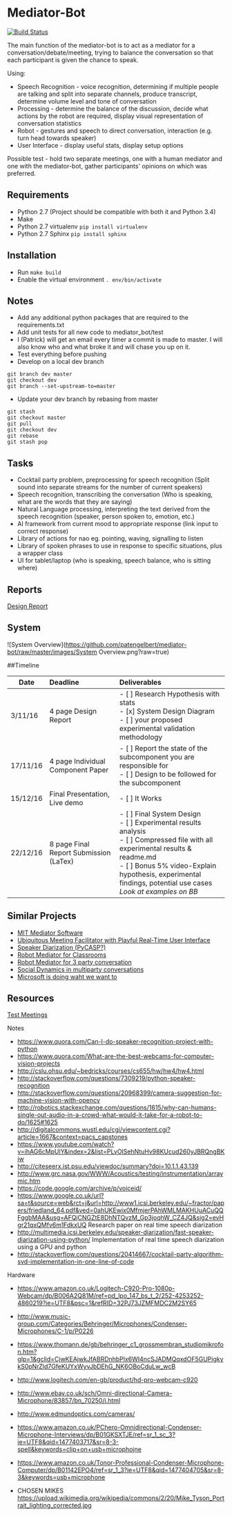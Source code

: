 # Mediator-Bot

[![Build Status](https://travis-ci.com/patengelbert/mediator-bot.svg?token=imo3fxmH6VGoPsvCNfup&branch=master)](https://travis-ci.com/patengelbert/mediator-bot)

The main function of the mediator-bot is to act as a mediator for a conversation/debate/meeting, trying to balance the conversation so that each participant is given the chance to speak.

Using:
* Speech Recognition - voice recognition, determining if multiple people are talking and split into separate channels, produce transcript, determine volume level and tone of conversation
* Processing - determine the balance of the discussion, decide what actions by the robot are required, display visual representation of conversation statistics
* Robot - gestures and speech to direct conversation, interaction (e.g. turn head towards speaker)
* User Interface - display useful stats, display setup options

Possible test - hold two separate meetings, one with a human mediator and one with the mediator-bot, gather participants' opinions on which was preferred.

## Requirements
- Python 2.7 (Project should be compatible with both it and Python 3.4)
- Make
- Python 2.7 virtualenv ```pip install virtualenv```
- Python 2.7 Sphinx ```pip install sphinx```

## Installation
- Run ```make build```
- Enable the virtual environment ```. env/bin/activate```

## Notes
- Add any additional python packages that are required to the requirements.txt
- Add unit tests for all new code to mediator_bot/test
- I (Patrick) will get an email every timer a commit is made to master. I will also know who and what broke it and will chase you up on it.
- Test everything before pushing
- Develop on a local dev branch 
``` [bash]
git branch dev master
git checkout dev
git branch --set-upstream-to=master
```
- Update your dev branch by rebasing from master
``` [bash]
git stash
git checkout master
git pull
git checkout dev
git rebase
git stash pop
```

## Tasks
- Cocktail party problem, preprocessing for speech recognition (Split sound into separate streams for the number of current speakers)
- Speech recognition, transcribing the conversation (Who is speaking, what are the words that they are saying)
- Natural Language processing, interpreting the text derived from the speech recognition (speaker, person spoken to, emotion, etc.)
- AI framework from current mood to appropriate response (link input to correct response)
- Library of actions for nao eg. pointing, waving, signalling to listen
- Library of spoken phrases to use in response to specific situations, plus a wrapper class
- UI for tablet/laptop (who is speaking, speech balance, who is sitting where)

## Reports

[Design Report](https://www.overleaf.com/6835404kgznhmrnwdwq)

## System

![System Overview](https://github.com/patengelbert/mediator-bot/raw/master/images/System Overview.png?raw=true)

##Timeline

| Date          | Deadline          | Deliverables    |
| ------------- |:-----------------| :--------------|
| 3/11/16       | 4 page Design Report     | - [ ] Research Hypothesis with stats<br>  - [x] System Design Diagram<br>  - [ ] your proposed experimental validation methodology     |
| 17/11/16    | 4 page Individual Component Paper         |  - [ ]     Report the state of the subcomponent you are responsible for <br> - [ ] Design to be followed for the subcomponent      |
| 15/12/16 | Final Presentation, Live demo          |   - [ ] It Works         |
| 22/12/16 | 8 page Final Report Submission (LaTex)         |   - [ ] Final System Design<br> - [ ] Experimental results  analysis <br> - [ ] Compressed file with all experimental results & readme.md <br> - [ ] Bonus 5% video-Explain hypothesis, experimental findings, potential use cases <br>*Look at examples on BB*       |
## Similar Projects

 - [MIT Mediator Software](http://hd.media.mit.edu/tech-reports/TR-616.pdf)
 - [Ubiquitous Meeting Facilitator with Playful Real-Time User Interface](http://link.springer.com/chapter/10.1007%2F978-3-642-23641-9_3)
 - [Speaker Diarization (PyCASP?)](http://www.icsi.berkeley.edu/pubs/speech/fastspeakerdiarization11.pdf)
 - [Robot Mediator for Classrooms](http://link.springer.com/article/10.1007/s10514-008-9101-z)
 - [Robot Mediator for 3 party conversation](http://www.sciencedirect.com/science/article/pii/S0885230814001260)
 - [Social Dynamics in multiparty conversations](http://onlinelibrary.wiley.com/doi/10.1111/j.1540-4560.1948.tb01783.x/abstract)
 - [Microsoft is doing waht we want to](https://www.microsoft.com/en-us/research/project/meeting-recognition-and-understanding/)
 
## Resources

[Test Meetings](http://groups.inf.ed.ac.uk/ami/download/)

Notes
 - https://www.quora.com/Can-I-do-speaker-recognition-project-with-python
 - https://www.quora.com/What-are-the-best-webcams-for-computer-vision-projects
 - http://cslu.ohsu.edu/~bedricks/courses/cs655/hw/hw4/hw4.html
 - http://stackoverflow.com/questions/7309219/python-speaker-recognition
 - http://stackoverflow.com/questions/20968399/camera-suggestion-for-machine-vision-with-opencv
 - http://robotics.stackexchange.com/questions/1615/why-can-humans-single-out-audio-in-a-crowd-what-would-it-take-for-a-robot-to-do/1625#1625
 - http://digitalcommons.wustl.edu/cgi/viewcontent.cgi?article=1667&context=pacs_capstones
 - https://www.youtube.com/watch?v=ihAG6cMpUlY&index=2&list=PLvOlSehNtuHv98KUcud260yJBRQngBKiw
 - http://citeseerx.ist.psu.edu/viewdoc/summary?doi=10.1.1.43.139
 - http://www.grc.nasa.gov/WWW/Acoustics/testing/instrumentation/arraymic.htm
 - https://code.google.com/archive/p/voiceid/
 - https://www.google.co.uk/url?sa=t&source=web&rct=j&url=http://www1.icsi.berkeley.edu/~fractor/papers/friedland_64.pdf&ved=0ahUKEwix0MfmjerPAhWMLMAKHUuACuQQFggbMAA&usg=AFQjCNGZtE8DhNTQvzM_Gp3joqhW_CZ4JQ&sig2=evHgr21qxQMfv6m1FdkxUQ Research paper on real time speech diarization 
 - http://multimedia.icsi.berkeley.edu/speaker-diarization/fast-speaker-diarization-using-python/ Implementation of real time speech diarization using a GPU and python 
 - http://stackoverflow.com/questions/20414667/cocktail-party-algorithm-svd-implementation-in-one-line-of-code
 
Hardware
 - https://www.amazon.co.uk/Logitech-C920-Pro-1080p-Webcam/dp/B006A2Q81M/ref=pd_lpo_147_bs_t_2/252-4253252-4860219?ie=UTF8&psc=1&refRID=32PJ73JZMFMDC2M2SY65
 - http://www.music-group.com/Categories/Behringer/Microphones/Condenser-Microphones/C-1/p/P0226
 - https://www.thomann.de/gb/behringer_c1_grossmembran_studiomikrofon.htm?glp=1&gclid=CjwKEAjwkJfABRDnhbPlx6WI4ncSJADMQqxdOF5GUPigkykS0pNrZld7GfeKUYxWyvJbDEhG_NK6OBoCduLw_wcB
 - http://www.logitech.com/en-gb/product/hd-pro-webcam-c920
 - http://www.ebay.co.uk/sch/Omni-directional-Camera-Microphone/83857/bn_70250/i.html
 - http://www.edmundoptics.com/cameras/

 - https://www.amazon.co.uk/PChero-Omnidirectional-Condenser-Microphone-Interviews/dp/B01GKSXTJE/ref=sr_1_sc_3?ie=UTF8&qid=1477403717&sr=8-3-spell&keywords=clip+on+usb+microphojne
 - https://www.amazon.co.uk/Tonor-Professional-Condenser-Microphone-Computer/dp/B01142EPO4/ref=sr_1_3?ie=UTF8&qid=1477404705&sr=8-3&keywords=usb+microphone
 - CHOSEN MIKES https://upload.wikimedia.org/wikipedia/commons/2/20/Mike_Tyson_Portrait_lighting_corrected.jpg

